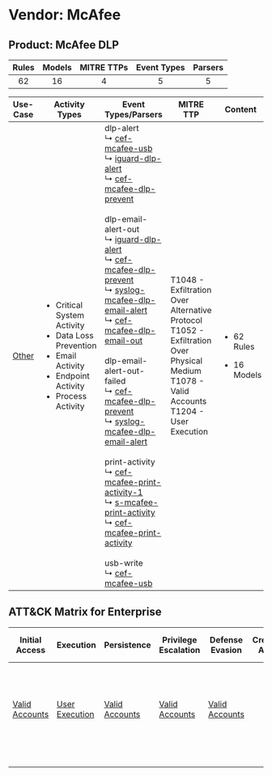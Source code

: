 Vendor: McAfee
==============
Product: McAfee DLP
-------------------
| Rules | Models | MITRE TTPs | Event Types | Parsers |
|:-----:|:------:|:----------:|:-----------:|:-------:|
|  62   |   16   |     4      |      5      |    5    |

|               Use-Case                | Activity Types                                                                                                                                    | Event Types/Parsers                                                                                                                                                                                                                                                                                                                                                                                                                                                                                                                                                                                                                                                                                                                                                                                                                                                                                                                                                                                                                                                                                                                                                                                                                     | MITRE TTP                                                                                                                                           | Content                                               |
|:-------------------------------------:| ------------------------------------------------------------------------------------------------------------------------------------------------- | --------------------------------------------------------------------------------------------------------------------------------------------------------------------------------------------------------------------------------------------------------------------------------------------------------------------------------------------------------------------------------------------------------------------------------------------------------------------------------------------------------------------------------------------------------------------------------------------------------------------------------------------------------------------------------------------------------------------------------------------------------------------------------------------------------------------------------------------------------------------------------------------------------------------------------------------------------------------------------------------------------------------------------------------------------------------------------------------------------------------------------------------------------------------------------------------------------------------------------------- | --------------------------------------------------------------------------------------------------------------------------------------------------- | ----------------------------------------------------- |
| [Other](../UseCases/usecase_other.md) | <ul><li>Critical System Activity</li><li>Data Loss Prevention</li><li>Email Activity</li><li>Endpoint Activity</li><li>Process Activity</li></ul> |  dlp-alert<br> ↳ [cef-mcafee-usb](../Parsers/parserContent_cef-mcafee-usb.md)<br> ↳ [iguard-dlp-alert](../Parsers/parserContent_iguard-dlp-alert.md)<br> ↳ [cef-mcafee-dlp-prevent](../Parsers/parserContent_cef-mcafee-dlp-prevent.md)<br><br> dlp-email-alert-out<br> ↳ [iguard-dlp-alert](../Parsers/parserContent_iguard-dlp-alert.md)<br> ↳ [cef-mcafee-dlp-prevent](../Parsers/parserContent_cef-mcafee-dlp-prevent.md)<br> ↳ [syslog-mcafee-dlp-email-alert](../Parsers/parserContent_syslog-mcafee-dlp-email-alert.md)<br> ↳ [cef-mcafee-dlp-email-out](../Parsers/parserContent_cef-mcafee-dlp-email-out.md)<br><br> dlp-email-alert-out-failed<br> ↳ [cef-mcafee-dlp-prevent](../Parsers/parserContent_cef-mcafee-dlp-prevent.md)<br> ↳ [syslog-mcafee-dlp-email-alert](../Parsers/parserContent_syslog-mcafee-dlp-email-alert.md)<br><br> print-activity<br> ↳ [cef-mcafee-print-activity-1](../Parsers/parserContent_cef-mcafee-print-activity-1.md)<br> ↳ [s-mcafee-print-activity](../Parsers/parserContent_s-mcafee-print-activity.md)<br> ↳ [cef-mcafee-print-activity](../Parsers/parserContent_cef-mcafee-print-activity.md)<br><br> usb-write<br> ↳ [cef-mcafee-usb](../Parsers/parserContent_cef-mcafee-usb.md)<br> | T1048 - Exfiltration Over Alternative Protocol<br>T1052 - Exfiltration Over Physical Medium<br>T1078 - Valid Accounts<br>T1204 - User Execution<br> | <ul><li>62 Rules</li></ul><ul><li>16 Models</li></ul> |

ATT&CK Matrix for Enterprise
----------------------------
| Initial Access                                                      | Execution                                                           | Persistence                                                         | Privilege Escalation                                                | Defense Evasion                                                     | Credential Access | Discovery | Lateral Movement | Collection | Command and Control | Exfiltration                                                                                                                                                                      | Impact |
| ------------------------------------------------------------------- | ------------------------------------------------------------------- | ------------------------------------------------------------------- | ------------------------------------------------------------------- | ------------------------------------------------------------------- | ----------------- | --------- | ---------------- | ---------- | ------------------- | --------------------------------------------------------------------------------------------------------------------------------------------------------------------------------- | ------ |
| [Valid Accounts](https://attack.mitre.org/techniques/T1078)<br><br> | [User Execution](https://attack.mitre.org/techniques/T1204)<br><br> | [Valid Accounts](https://attack.mitre.org/techniques/T1078)<br><br> | [Valid Accounts](https://attack.mitre.org/techniques/T1078)<br><br> | [Valid Accounts](https://attack.mitre.org/techniques/T1078)<br><br> |                   |           |                  |            |                     | [Exfiltration Over Alternative Protocol](https://attack.mitre.org/techniques/T1048)<br><br>[Exfiltration Over Physical Medium](https://attack.mitre.org/techniques/T1052)<br><br> |        |